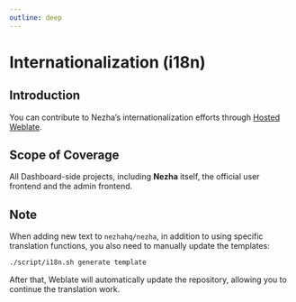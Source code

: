 ```yaml
---
outline: deep
---
```


# Internationalization (i18n)

## Introduction

You can contribute to Nezha’s internationalization efforts through [Hosted Weblate](https://hosted.weblate.org/engage/nezha/).

## Scope of Coverage

All Dashboard-side projects, including **Nezha** itself, the official user frontend and the admin frontend.

## Note

When adding new text to `nezhahq/nezha`, in addition to using specific translation functions, you also need to manually update the templates:

```bash
./script/i18n.sh generate template
```

After that, Weblate will automatically update the repository, allowing you to continue the translation work.
